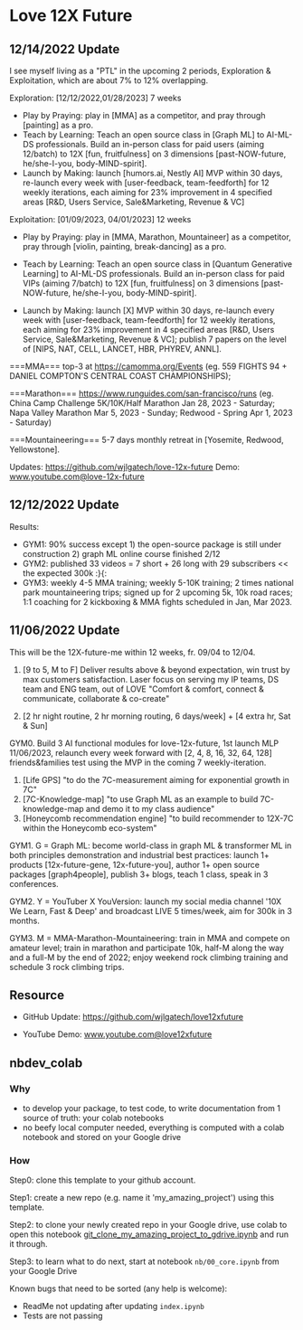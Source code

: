 # Love 12X Future
## 12/14/2022 Update

I see myself living as a "PTL" in the upcoming 2 periods, Exploration & Exploitation, which are about 7% to 12% overlapping.

Exploration: [12/12/2022,01/28/2023] 7 weeks
- Play by Praying: play in [MMA] as a competitor, and pray through [painting] as a pro.
- Teach by Learning: Teach an open source class in [Graph ML] to AI-ML-DS professionals. Build an in-person class for paid users (aiming 12/batch) to 12X [fun, fruitfulness] on 3 dimensions [past-NOW-future, he/she-I-you, body-MIND-spirit].
- Launch by Making: launch [humors.ai, Nestly AI] MVP within 30 days, re-launch every week with [user-feedback, team-feedforth] for 12 weekly iterations, each aiming for 23% improvement in 4 specified areas [R&D, Users Service, Sale&Marketing, Revenue & VC]

Exploitation: [01/09/2023,  04/01/2023] 12 weeks
- Play by Praying: play in [MMA, Marathon, Mountaineer] as a competitor, pray through [violin, painting, break-dancing] as a pro. 

- Teach by Learning: Teach an open source class in [Quantum Generative Learning] to AI-ML-DS professionals. Build an in-person class for paid VIPs (aiming 7/batch) to 12X [fun, fruitfulness] on 3 dimensions [past-NOW-future, he/she-I-you, body-MIND-spirit].

- Launch by Making: launch [X] MVP within 30 days, re-launch every week with [user-feedback, team-feedforth] for 12 weekly iterations, each aiming for 23% improvement in 4 specified areas [R&D, Users Service, Sale&Marketing, Revenue & VC]; publish 7 papers on the level of [NIPS, NAT, CELL, LANCET, HBR, PHYREV, ANNL].

===MMA=== top-3 at https://camomma.org/Events (eg. 559 FIGHTS 94 + DANIEL COMPTON'S CENTRAL COAST CHAMPIONSHIPS); 

===Marathon=== https://www.runguides.com/san-francisco/runs (eg. China Camp Challenge 5K/10K/Half Marathon
Jan 28, 2023 - Saturday; Napa Valley Marathon
Mar 5, 2023 - Sunday; Redwood - Spring
Apr 1, 2023 - Saturday)

===Mountaineering===  5-7 days monthly retreat in [Yosemite, Redwood, Yellowstone]. 

Updates: https://github.com/wjlgatech/love-12x-future
Demo: www.youtube.com@love-12x-future

## 12/12/2022 Update

Results: 
- GYM1: 90% success except 1) the open-source package is still under construction 2) graph ML online course finished 2/12
- GYM2: published 33 videos = 7 short + 26 long with 29 subscribers << the expected 300k :}{:
- GYM3: weekly 4-5 MMA training; weekly 5-10K training; 2 times national park mountaineering trips; signed up for 2 upcoming 5k, 10k road races; 1:1 coaching for 2 kickboxing & MMA fights scheduled in Jan, Mar 2023.

## 11/06/2022 Update 

This will be the 12X-future-me within 12 weeks, fr. 09/04 to 12/04. 

1. [9 to 5, M to F] Deliver results above & beyond expectation, win trust by max customers satisfaction. Laser focus on serving my IP teams, DS team and ENG team, out of LOVE "Comfort & comfort, connect & communicate, collaborate & co-create" 

2. [2 hr night routine, 2 hr morning routing, 6 days/week] + [4 extra hr, Sat & Sun] 

GYM0. Build 3 AI functional modules for love-12x-future, 1st launch MLP 11/06/2023, relaunch every week forward with [2, 4, 8, 16, 32, 64, 128] friends&families test using the MVP in the coming 7 weekly-iteration.
  1. [Life GPS] "to do the 7C-measurement aiming for exponential growth in 7C"
  1. [7C-Knowledge-map] "to use Graph ML as an example to build 7C-knowledge-map and demo it to my class audience"
  1. [Honeycomb recommendation engine] "to build recommender to 12X-7C within the Honeycomb eco-system"
 
GYM1. G = Graph ML: become world-class in graph ML & transformer ML in both principles demonstration and industrial best practices: launch 1+ products [12x-future-gene, 12x-future-you], author 1+ open source packages [graph4people], publish 3+ blogs, teach 1 class, speak in 3 conferences. 

GYM2. Y = YouTuber X YouVersion:  launch my social media channel '10X We Learn, Fast & Deep' and broadcast LIVE 5 times/week, aim for 300k in 3 months. 

GYM3. M = MMA-Marathon-Mountaineering:  train in MMA and compete on amateur level; train in marathon and participate 10k, half-M along the way and a full-M by the end of 2022; enjoy weekend rock climbing training and schedule 3 rock climbing trips.

## Resource

- GitHub Update: https://github.com/wjlgatech/love12xfuture

- YouTube Demo: www.youtube.com@love12xfuture


## nbdev_colab

### Why
- to develop your package, to test code, to write documentation from 1 source of truth: your colab notebooks
- no beefy local computer needed, everything is computed with a colab notebook and stored on your Google drive

### How

Step0: clone this template to your github account.

Step1: create a new repo (e.g. name it 'my_amazing_project') using this template. 

Step2: to clone your newly created repo in your Google drive, use colab to open this notebook [git_clone_my_amazing_project_to_gdrive.ipynb](https://github.com/wjlgatech/nbdev_colab/blob/master/git_clone_my_amazing_project_to_gdrive.ipynb) and run it through.

Step3: to learn what to do next, start at notebook `nb/00_core.ipynb` from your Google Drive


Known bugs that need to be sorted (any help is welcome):

* ReadMe not updating after updating `index.ipynb`
* Tests are not passing


